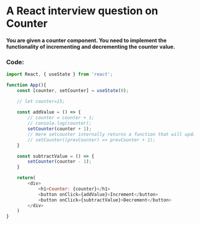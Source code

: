 # A React interview question on Counter
#### You are given a counter component. You need to implement the functionality of incrementing and decrementing the counter value.

### Code:
```javascript
import React, { useState } from 'react';

function App(){
    const [counter, setCounter] = useState(0);

    // let counter=15;
    
    const addValue = () => {
        // counter = counter + 1;
        // console.log(counter);
        setCounter(counter + 1);
        // Here setcounter internally returns a function that will update the value of counter.
        // setCounter((prevCounter) => prevCounter + 1);
    }

    const subtractValue = () => {
        setCounter(counter - 1);
    }

    return(
        <div>
            <h1>Counter: {counter}</h1>
            <button onClick={addValue}>Increment</button>
            <button onClick={subtractValue}>Decrement</button>
        </div>
    )
}
```

